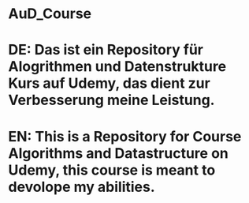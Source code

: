 # AuD_Course

# DE: Das ist ein Repository für Alogrithmen und Datenstrukture Kurs auf Udemy, das dient zur Verbesserung meine Leistung.

# EN: This is a Repository for Course Algorithms and Datastructure on Udemy, this course is meant to devolope my abilities.
